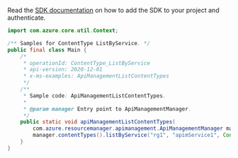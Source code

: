 Read the [SDK documentation](https://github.com/Azure/azure-sdk-for-java/blob/azure-resourcemanager-apimanagement_1.0.0-beta.2/sdk/apimanagement/azure-resourcemanager-apimanagement/README.md) on how to add the SDK to your project and authenticate.

```java
import com.azure.core.util.Context;

/** Samples for ContentType ListByService. */
public final class Main {
    /*
     * operationId: ContentType_ListByService
     * api-version: 2020-12-01
     * x-ms-examples: ApiManagementListContentTypes
     */
    /**
     * Sample code: ApiManagementListContentTypes.
     *
     * @param manager Entry point to ApiManagementManager.
     */
    public static void apiManagementListContentTypes(
        com.azure.resourcemanager.apimanagement.ApiManagementManager manager) {
        manager.contentTypes().listByService("rg1", "apimService1", Context.NONE);
    }
}
```
